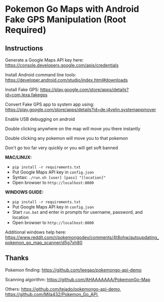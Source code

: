 # Pokemon Go Maps with Android Fake GPS Manipulation (Root Required)

## Instructions
Generate a Google Maps API key here: https://console.developers.google.com/apis/credentials

Install Android command line tools: https://developer.android.com/studio/index.html#downloads

Install Fake GPS: https://play.google.com/store/apps/details?id=com.lexa.fakegps

Convert Fake GPS app to system app using: https://play.google.com/store/apps/details?id=de.j4velin.systemappmover

Enable USB debugging on android


Double clicking anywhere on the map will move you there instantly

Double clicking any pokemon will move you to that pokemon

Don't go too far very quickly or you will get soft banned

**MAC/LINUX:**

* `pip install -r requirements.txt`
* Put Google Maps API key in `config.json`
* Syntax: `./run.sh [user] [pass] "[location]"`
* Open browser to `http://localhost:8000`

**WINDOWS GUIDE:**

* `pip install -r requirements.txt`
* Put Google Maps API key in `config.json`
* Start `run.bat` and enter in prompts for username, password, and location
* Open browser to `http://localhost:8000`

Additional windows help here: https://www.reddit.com/r/pokemongodev/comments/4t8ohw/autoupdating_pokemon_go_map_scanner/d5g7xh80

## Thanks

Pokemon finding: https://github.com/leegao/pokemongo-api-demo

Scanning algorithm: https://github.com/AHAAAAAAA/PokemonGo-Map

Others: https://github.com/tejado/pokemongo-api-demo, https://github.com/Mila432/Pokemon_Go_API,
